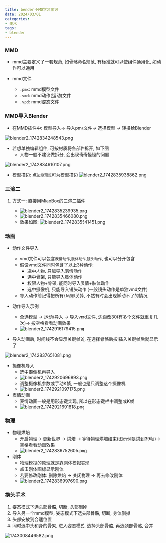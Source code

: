 ```yaml
---
title: bender-MMD学习笔记
date: 2024/03/01
categories: 
- 美术
tags:
- blender
---
```


### MMD

* mmd主要定义了一套规范, 如骨骼命名规范, 有标准就可以使组件通用化, 如动作可以通用

* mmd文件
  * `.pmx`: mmd模型文件
  * `.vmd`: mmd动作(运动)文件
  * `.vpd`: mmd姿态文件



### MMD导入Blender

* 在MMD插件中: 模型导入-> 导入pmx文件-> 选择模型 -> 转换给Blender

![blender2_1742834248543.png](https://s2.loli.net/2025/03/26/hz3aSADMKlf1sVB.png)

* 若想单独编辑组件, 可按材质将各部件拆开, 如下图
  * 人物一般不建议做拆分, 会出现奇奇怪怪的问题

![blender2_1742834610107.png](https://s2.loli.net/2025/03/26/RaMeVzbEHvx3J8o.png)

* 模型描边: 点`边缘预览`可为模型描边
![blender2_1742835938862.png](https://s2.loli.net/2025/03/26/6dhmcRK13eH7Vga.png)



### 三渲二

1. 方式一: 直接用MiaoBox的三渲二插件

    * ![blender2_1742835239935.png](https://s2.loli.net/2025/03/26/WZE9RuD3JytQixc.png)
    * ![blender2_1742835466080.png](https://s2.loli.net/2025/03/26/juMbnp76C9YZNkX.png)
    * 效果如图: ![blender2_1742835541451.png](https://s2.loli.net/2025/03/26/J3BM2NFDQ5ZSwby.png)



### 动画

* 动作文件导入
  * vmd文件可以包含`表情动作`,`肢体动作`,`镜头动作`, 也可以分开包含
  * 假设vmd文件同时包含了以上3种动作:
    * 选中人物, 只能导入表情动作
    * 选中骨架, 只能导入肢体动作
    * 权限人物+骨架, 能同时导入表情+肢体动作
    * 选中摄像机, 只能导入镜头动作 (一般镜头动作是单独vmd文件)
  * 导入动作前记得把所有`ik切换`关掉, 不然有时会出现脚动不了的情况




* 动作导入示例
  * 全选模型 -> 运动/导入 -> 导入vmd文件, 边距改30(有多个文件就重复几次)-> 按空格看看动画效果
  * ![blender2_1742916179415.png](https://s2.loli.net/2025/03/26/1WVJgfpIHYLQidu.png)



* 导入动画后, 时间线不会显示关键帧的, 在选择骨骼后按i插入关键帧后就显示了

![blender2_1742837651081.png](https://s2.loli.net/2025/03/26/4UBzfVRGHmCWxkj.png)

* 摄像机导入
  * 选中摄像机再导入
  * ![blender2_1742920696893.png](https://s2.loli.net/2025/03/26/Qpl6BWhdRCHFVNZ.png)
  * 调整摄像机参数或手动K帧, 一般也是只调整这个摄像机
  * ![blender2_1742921097175.png](https://s2.loli.net/2025/03/26/pjSY8d79mgQT6HX.png)
* 表情动画
  * 表情动画一般是用形态键实现, 所以在形态键栏中调整或K帧
  * ![blender2_1742921691818.png](https://s2.loli.net/2025/03/26/4yCO9YQIpRwDqHW.png)



### 物理

* 物理烘培
  * 开启物理-> 更新世界 -> 烘焙 -> 等待物理烘培结束(图示例是烘到39帧)-> 空格看看动画效果
  * ![blender2_1742836752605.png](https://s2.loli.net/2025/03/26/keS3vjxUNCA9sgt.png)
* 刚体
  * 物理模拟的原理就是靠刚体模拟实现
  * 点击刚体图标显示刚体
  * 若要修改刚体: 删除烘焙 -> 关闭物理 -> 再去修改刚体
  * ![blender2_1742836997690.png](https://s2.loli.net/2025/03/26/oICvBaDT6bmz2h3.png)



### 换头手术

1. 姿态模式下选头部骨骼, 切断, 头部删掉
2. 导入另一个mmd模型, 姿态模式下选头部骨骼, 切断, 身体删掉
3. 头部安放到合适位置
4. 同时选中头和身的骨架, 进入姿态模式, 选择头部骨骼, 再选颈部骨骼, 合并

![1743008446582.png](https://s2.loli.net/2025/03/27/6EVtfZGCj2mhOkv.png)